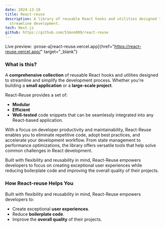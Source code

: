 ```yaml
---
date: 2024-13-10
title: React-reuse
description: A library of reusable React hooks and utilities designed to
  streamline development.
tech: Next.js
github: https://github.com/S1mon009/react-reuse
---
```


Live preview: :prose-a[react-reuse.vercel.app]{href="https://react-reuse.vercel.app/" target="_blank"}

### What is this?

A **comprehensive collection** of reusable React hooks and utilities designed to streamline and simplify the development process. Whether you're building a **small application** or a **large-scale project**.

React-Reuse provides a set of:

- **Modular**
- **Efficient**
- **Well-tested** code snippets that can be seamlessly integrated into any React-based application.

With a focus on developer productivity and maintainability, React-Reuse enables you to eliminate repetitive code, adopt best practices, and accelerate your development workflow. From state management to performance optimizations, the library offers versatile tools that help solve common challenges in React development.

Built with flexibility and reusability in mind, React-Reuse empowers developers to focus on creating exceptional user experiences while reducing boilerplate code and improving the overall quality of their projects.

### How React-reuse Helps You

Built with flexibility and reusability in mind, React-Reuse empowers developers to:

- Create exceptional **user experiences**.
- Reduce **boilerplate code**.
- Improve the **overall quality** of their projects.
